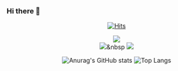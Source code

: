 ### Hi there 👋

<div align="center">

[![Hits](https://hits.seeyoufarm.com/api/count/incr/badge.svg?url=https%3A%2F%2Fgithub.com%2Fdjawnstj&count_bg=%23B3D5FF&title_bg=%23555555&icon=&icon_color=%23E7E7E7&title=hits&edge_flat=true)](https://hits.seeyoufarm.com)

<a href="#" target="_blank"><img src="https://img.shields.io/badge/Kotlin-7F52FF?style=flat-square&logo=Kotlin&logoColor=white"/></a>  
<img src="https://img.shields.io/badge/Java-007396?style=flat-square&logo=Java&logoColor=white"/></a>&nbsp
<a href="#" target="_blank"><img src="https://img.shields.io/badge/JavaScript-F7DF1E?style=flat-square&logo=JavaScript&logoColor=white"/></a>

![Anurag's GitHub stats](https://github-readme-stats.vercel.app/api?username=djawnstj&show_icons=true&theme=graywhite)
![Top Langs](https://github-readme-stats.vercel.app/api/top-langs/?username=djawnstj&layout=compact&theme=graywhite)

</div>


<!--
**djawnstj/djawnstj** is a ✨ _special_ ✨ repository because its `README.md` (this file) appears on your GitHub profile.

Here are some ideas to get you started:

- 🔭 I’m currently working on ...
- 🌱 I’m currently learning ...
- 👯 I’m looking to collaborate on ...
- 🤔 I’m looking for help with ...
- 💬 Ask me about ...
- 📫 How to reach me: ...
- 😄 Pronouns: ...
- ⚡ Fun fact: ...
-->

